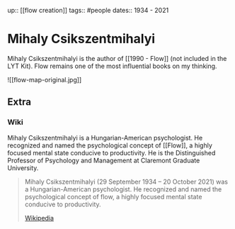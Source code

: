 up:: [[flow creation]]
tags:: #people
dates:: 1934 - 2021

# Mihaly Csikszentmihalyi
Mihaly Csikszentmihalyi is the author of [[1990 - Flow]] (not included in the LYT Kit). Flow remains one of the most influential books on my thinking.

![[flow-map-original.jpg]]


## Extra
### Wiki
Mihaly Csikszentmihalyi is a Hungarian-American psychologist. He recognized and named the psychological concept of [[Flow]], a highly focused mental state conducive to productivity. He is the Distinguished Professor of Psychology and Management at Claremont Graduate University.

> Mihaly Csikszentmihalyi (29 September 1934 – 20 October 2021) was a Hungarian-American psychologist. He recognized and named the psychological concept of flow, a highly focused mental state conducive to productivity. 
>
> [Wikipedia](https://en.wikipedia.org/wiki/Mihaly%20Csikszentmihalyi)


